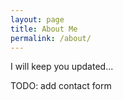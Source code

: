 ```yaml
---
layout: page
title: About Me
permalink: /about/
---
```



I will keep you updated... 



TODO: add contact form 
